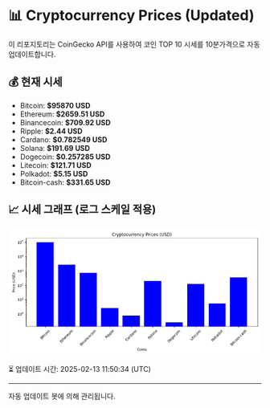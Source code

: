 
# 📊 Cryptocurrency Prices (Updated)

이 리포지토리는 CoinGecko API를 사용하여 코인 TOP 10 시세를 10분가격으로 자동 업데이트합니다.

## 💰 현재 시세
- Bitcoin: **$95870 USD**
- Ethereum: **$2659.51 USD**
- Binancecoin: **$709.92 USD**
- Ripple: **$2.44 USD**
- Cardano: **$0.782549 USD**
- Solana: **$191.69 USD**
- Dogecoin: **$0.257285 USD**
- Litecoin: **$121.71 USD**
- Polkadot: **$5.15 USD**
- Bitcoin-cash: **$331.65 USD**

## 📈 시세 그래프 (로그 스케일 적용)
![Crypto Prices](crypto_prices.png)

⏳ 업데이트 시간: 2025-02-13 11:50:34 (UTC)

---
자동 업데이트 봇에 의해 관리됩니다.
